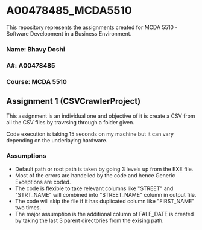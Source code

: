 # A00478485_MCDA5510
This repository represents the assignments created for MCDA 5510 - Software Development in a Business Environment.
### Name: Bhavy Doshi
### A#: A00478485
### Course: MCDA 5510
## Assignment 1 (CSVCrawlerProject)
This assignment is an individual one and objective of it is create a CSV from all the CSV files by travrsing through a folder given.

Code execution is taking 15 seconds on my machine but it can vary depending on the underlaying hardware.

### Assumptions
* Default path or root path is taken by going 3 levels up from the EXE file.
* Most of the errors are handelled by the code and hence Generic Exceptions are coded.
* The code is flexible to take relevant columns like "STREET" and "STRT_NAME" will combined into "STREET_NAME" column in output file.
* The code will skip the file if it has duplicated column like "FIRST_NAME" two times.
* The major assumption is the additional column of FALE_DATE is created by taking the last 3 parent directories from the exising path.